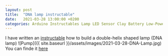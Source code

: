```yaml
---
layout: post
title:  "DNA lamp instructable"
date:   2021-03-28 13:00:00 +0200
categories: Arduino Instructables Lamp LED Sensor Clay Battery Low-Power
---
```

I have written an [instructable](https://www.instructables.com/DNA-Lamp/) how to build a double-helix shaped lamp (DNA lamp)
![Pump]({{ site.baseurl }}/assets/images/2021-03-28-DNA-Lamp.jpg)
<br>You can finde it [here](https://www.instructables.com/DNA-Lamp/)

